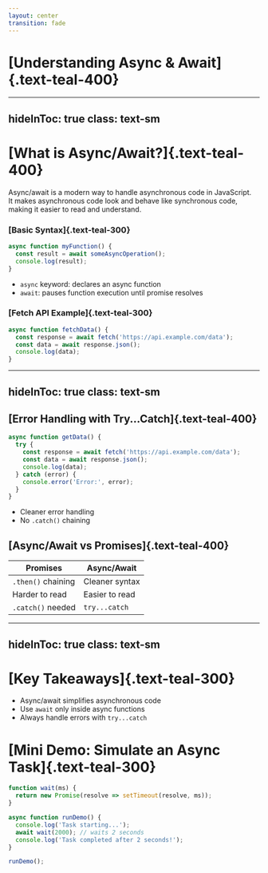 ```yaml
---
layout: center
transition: fade
---
```


# [Understanding Async & Await]{.text-teal-400}

---
hideInToc: true
class: text-sm
---

# [What is Async/Await?]{.text-teal-400}

Async/await is a modern way to handle asynchronous code in JavaScript.  
It makes asynchronous code look and behave like synchronous code, making it easier to read and understand.

### [Basic Syntax]{.text-teal-300}

```js
async function myFunction() {
  const result = await someAsyncOperation();
  console.log(result);
}
````

* `async` keyword: declares an async function
* `await`: pauses function execution until promise resolves

### [Fetch API Example]{.text-teal-300}

```js
async function fetchData() {
  const response = await fetch('https://api.example.com/data');
  const data = await response.json();
  console.log(data);
}
```

---
hideInToc: true
class: text-sm
---

## [Error Handling with Try...Catch]{.text-teal-400}

```js {all}{maxHeight:'150px'}
async function getData() {
  try {
    const response = await fetch('https://api.example.com/data');
    const data = await response.json();
    console.log(data);
  } catch (error) {
    console.error('Error:', error);
  }
}
```

* Cleaner error handling
* No `.catch()` chaining

## [Async/Await vs Promises]{.text-teal-400}

| Promises           | Async/Await    |
| ------------------ | -------------- |
| `.then()` chaining | Cleaner syntax |
| Harder to read     | Easier to read |
| `.catch()` needed  | `try...catch`  |


---
hideInToc: true
class: text-sm
---

# [Key Takeaways]{.text-teal-300}

* Async/await simplifies asynchronous code
* Use `await` only inside async functions
* Always handle errors with `try...catch`

##

# [Mini Demo: Simulate an Async Task]{.text-teal-300}

```js
function wait(ms) {
  return new Promise(resolve => setTimeout(resolve, ms));
}

async function runDemo() {
  console.log('Task starting...');
  await wait(2000); // waits 2 seconds
  console.log('Task completed after 2 seconds!');
}

runDemo();
```

